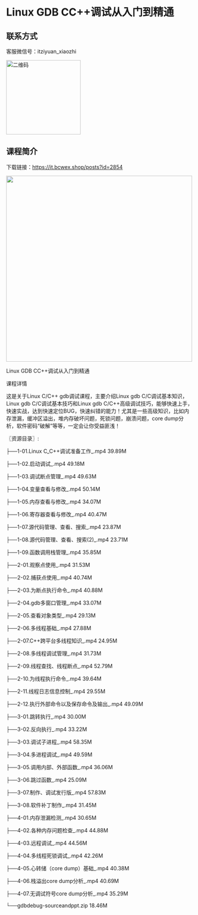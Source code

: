 # Linux GDB CC++调试从入门到精通

## 联系方式

客服微信号：itziyuan_xiaozhi

<img src="https://ziyuanyun.oss-cn-guangzhou.aliyuncs.com/common/20240614073449/666b82192834a.jpg" width="200" height="200" alt="二维码">

## 课程简介

下载链接：https://it.bcwex.shop/posts?id=2854

<img src="https://ziyuanyun.oss-cn-guangzhou.aliyuncs.com/yun/20240515184355/664491eb71b7d.jpg" width="500" alt="">

  Linux GDB CC++调试从入门到精通



 课程详情

 这是关于Linux C/C++ gdb调试课程，主要介绍Linux gdb C/C调试基本知识，Linux gdb C/C调试基本技巧和Linux gdb C/C++高级调试技巧，能够快速上手，快速实战，达到快速定位BUG，快速纠错的能力！尤其是一些高级知识，比如内存泄漏，缓冲区溢出，堆内存破坏问题，死锁问题，崩溃问题，core dump分析，软件密码“破解”等等，一定会让你受益匪浅！

 〖资源目录〗:

 ├──1-01.Linux C_C++调试准备工作_.mp4 39.89M

 ├──1-02.启动调试_.mp4 49.18M

 ├──1-03.调试断点管理_.mp4 49.63M

 ├──1-04.变量查看与修改_.mp4 50.14M

 ├──1-05.内存查看与修改_.mp4 34.07M

 ├──1-06.寄存器查看与修改_.mp4 40.47M

 ├──1-07.源代码管理、查看、搜索_.mp4 23.87M

 ├──1-08.源代码管理、查看、搜索(2)_.mp4 23.71M

 ├──1-09.函数调用栈管理_.mp4 35.85M

 ├──2-01.观察点使用_.mp4 31.53M

 ├──2-02.捕获点使用_.mp4 40.74M

 ├──2-03.为断点执行命令_.mp4 40.88M

 ├──2-04.gdb多窗口管理_.mp4 33.07M

 ├──2-05.查看对象类型_.mp4 29.13M

 ├──2-06.多线程基础_.mp4 27.88M

 ├──2-07.C++跨平台多线程知识_.mp4 24.95M

 ├──2-08.多线程调试管理_.mp4 31.73M

 ├──2-09.线程查找、线程断点_.mp4 52.79M

 ├──2-10.为线程执行命令_.mp4 39.64M

 ├──2-11.线程日志信息控制_.mp4 29.55M

 ├──2-12.执行外部命令以及保存命令及输出_.mp4 49.09M

 ├──3-01.跳转执行_.mp4 30.00M

 ├──3-02.反向执行_.mp4 33.22M

 ├──3-03.调试子进程_.mp4 58.35M

 ├──3-04.多进程调试_.mp4 49.59M

 ├──3-05.调用内部、外部函数_.mp4 36.06M

 ├──3-06.跳过函数_.mp4 25.09M

 ├──3-07.制作、调试发行版_.mp4 57.83M

 ├──3-08.软件补丁制作_.mp4 31.45M

 ├──4-01.内存泄漏检测_.mp4 30.65M

 ├──4-02.各种内存问题检查_.mp4 44.88M

 ├──4-03.远程调试_.mp4 44.56M

 ├──4-04.多线程死锁调试_.mp4 42.26M

 ├──4-05.心转储（core dump）基础_.mp4 40.38M

 ├──4-06.栈溢出core dump分析_.mp4 40.69M

 ├──4-07.无调试符号core dump分析_.mp4 35.29M

 └──gdbdebug-sourceandppt.zip 18.46M

  